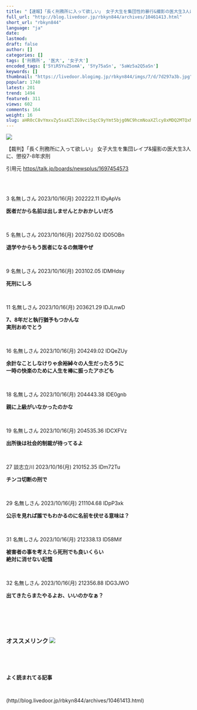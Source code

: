 ```yaml
---
title: "【速報】「長く刑務所に入って欲しい」 女子大生を集団性的暴行&撮影の医大生3人に、懲役7-8年求刑"
full_url: "http://blog.livedoor.jp/rbkyn844/archives/10461413.html"
short_url: "rbkyn844"
language: "ja"
date: 
lastmod: 
draft: false
author: []
categories: []
tags: ['刑務所', '医大', '女子大']
encoded_tags: ['5YiR5YuZ5omA', '5Yy75aSn', '5aWz5a2Q5aSn']
keywords: []
thumbnail: "https://livedoor.blogimg.jp/rbkyn844/imgs/7/d/7d297a3b.jpg"
popular: 1740
latest: 201
trend: 1494
featured: 311
views: 602
comments: 164
weight: 16
slug: aHR0cC8vYmxvZy5saXZlZG9vci5qcC9yYmt5bjg0NC9hcmNoaXZlcy8xMDQ2MTQxMy5odG1s
---
```


![](https://livedoor.blogimg.jp/rbkyn844/imgs/7/d/7d297a3b.jpg)

<div><p>【裁判】「長く刑務所に入って欲しい」 女子大生を集団レイプ&撮影の医大生3人に、懲役7-8年求刑</p><p>引用元 <a target='_blank' href='https//talk.jp/boards/newsplus/1697454573'>https//talk.jp/boards/newsplus/1697454573</a></p><br> <br> <p class='res1'>3 名無しさん 2023/10/16(月) 202222.11 IDyApVs </p> <p class='res2'><b> 医者だから名前は出しませんとかおかしいだろ </b></p><br> <p class='res1'>5 名無しさん 2023/10/16(月) 202750.02 ID05OBn </p> <p class='res2'><b> 退学やからもう医者になるの無理やぜ </b></p><br> <p class='res1'>9 名無しさん 2023/10/16(月) 203102.05 IDMHdsy </p> <p class='res2'><b> 死刑にしろ </b></p><br> <p class='res1'>11 名無しさん 2023/10/16(月) 203621.29 IDJLnwD </p> <p class='res2'><b> 7、8年だと執行猶予もつかんな <br> 実刑おめでとう </b></p><br> <p class='res1'>16 名無しさん 2023/10/16(月) 204249.02 IDQeZUy </p> <p class='res2'><b> 余計なことしなけりゃ余裕綽々の人生だったろうに <br> 一時の快楽のために人生を棒に振ったアホども </b></p><br> <p class='no-pc'></p> <p class='res1'>18 名無しさん 2023/10/16(月) 204443.38 IDE0gnb </p> <p class='res2'><b> 親に上級がいなかったのかな </b></p><br> <p class='res1'>19 名無しさん 2023/10/16(月) 204535.36 IDCXFVz </p> <p class='res2'><b> 出所後は社会的制裁が待ってるよ </b></p><br> <p class='res1'>27 談志立川 2023/10/16(月) 210152.35 IDm72Tu </p> <p class='res2'><b> チンコ切断の刑で </b></p><br> <p class='res1'>29 名無しさん 2023/10/16(月) 211104.68 IDpP3xk </p> <p class='res2'><b> 公示を見れば誰でもわかるのに名前を伏せる意味は？ </b></p><br> <p class='res1'>31 名無しさん 2023/10/16(月) 212338.13 ID58Mif </p> <p class='res2'><b> 被害者の事を考えたら死刑でも良いくらい <br> 絶対に消せない記憶 </b></p><br> <p class='res1'>32 名無しさん 2023/10/16(月) 212356.88 IDG3JWO </p> <p class='res2'><b> 出てきたらまたやるよお、いいのかなぁ？ </b></p><br> <p id='5077e33f033c4e934bb013c7c4eb8bbd'> </p><br> <br> <p class='no-pc'></p> <h3 class='linkh'>オススメリンク <img src='http//blog.livedoor.jp/rbkyn844/ftp/fusagikom-fikergh.png'></h3> <p class='link2'> </p><br> <p class='no-pc'></p> <p class='no-pc'><br><p><b>よく読まれてる記事</b></p><br></p> </div>

(http//blog.livedoor.jp/rbkyn844/archives/10461413.html)

